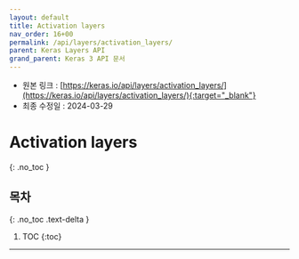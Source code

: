 ```yaml
---
layout: default
title: Activation layers
nav_order: 16+00
permalink: /api/layers/activation_layers/
parent: Keras Layers API
grand_parent: Keras 3 API 문서
---
```


* 원본 링크 : [https://keras.io/api/layers/activation_layers/](https://keras.io/api/layers/activation_layers/){:target="_blank"}
* 최종 수정일 : 2024-03-29

# Activation layers
{: .no_toc }

## 목차
{: .no_toc .text-delta }

1. TOC
{:toc}

---

